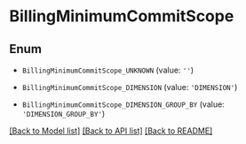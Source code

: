 # BillingMinimumCommitScope


## Enum

* `BillingMinimumCommitScope_UNKNOWN` (value: `''`)

* `BillingMinimumCommitScope_DIMENSION` (value: `'DIMENSION'`)

* `BillingMinimumCommitScope_DIMENSION_GROUP_BY` (value: `'DIMENSION_GROUP_BY'`)

[[Back to Model list]](../README.md#documentation-for-models) [[Back to API list]](../README.md#documentation-for-api-endpoints) [[Back to README]](../README.md)


